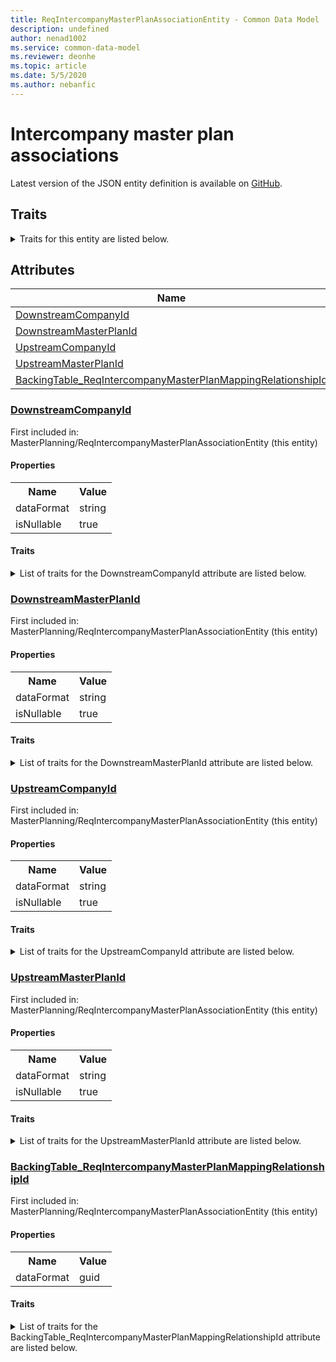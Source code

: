 ```yaml
---
title: ReqIntercompanyMasterPlanAssociationEntity - Common Data Model | Microsoft Docs
description: undefined
author: nenad1002
ms.service: common-data-model
ms.reviewer: deonhe
ms.topic: article
ms.date: 5/5/2020
ms.author: nebanfic
---
```


# Intercompany master plan associations

  
 Latest version of the JSON entity definition is available on <a href="https://github.com/Microsoft/CDM/tree/master/schemaDocuments/core/operationsCommon/Entities/SupplyChain/MasterPlanning/ReqIntercompanyMasterPlanAssociationEntity.cdm.json" target="_blank">GitHub</a>.  

## Traits

<details>
<summary>Traits for this entity are listed below.  
</summary>

**is.CDM.entityVersion**  
  <table><tr><th>Parameter</th><th>Value</th><th>Data type</th><th>Explanation</th></tr><tr><td>versionNumber</td><td>"1.0.0"</td><td>string</td><td>semantic version number of the entity</td></tr></table>

**is.application.releaseVersion**  
  <table><tr><th>Parameter</th><th>Value</th><th>Data type</th><th>Explanation</th></tr><tr><td>releaseVersion</td><td>"10.0.13.0"</td><td>string</td><td>semantic version number of the application introducing this entity</td></tr></table>

**is.localized.displayedAs**  
  Holds the list of language specific display text for an object.  <table><tr><th>Parameter</th><th>Value</th><th>Data type</th><th>Explanation</th></tr><tr><td>localizedDisplayText</td><td><table><tr><th>languageTag</th><th>displayText</th></tr><tr><td>en</td><td>Intercompany master plan associations</td></tr></table></td><td>entity</td><td>a reference to the constant entity holding the list of localized text</td></tr></table>

</details>

## Attributes

|Name|Description|First Included in Instance|
|---|---|---|
|[DownstreamCompanyId](#DownstreamCompanyId)||<a href="ReqIntercompanyMasterPlanAssociationEntity.md" target="_blank">MasterPlanning/ReqIntercompanyMasterPlanAssociationEntity</a>|
|[DownstreamMasterPlanId](#DownstreamMasterPlanId)||<a href="ReqIntercompanyMasterPlanAssociationEntity.md" target="_blank">MasterPlanning/ReqIntercompanyMasterPlanAssociationEntity</a>|
|[UpstreamCompanyId](#UpstreamCompanyId)||<a href="ReqIntercompanyMasterPlanAssociationEntity.md" target="_blank">MasterPlanning/ReqIntercompanyMasterPlanAssociationEntity</a>|
|[UpstreamMasterPlanId](#UpstreamMasterPlanId)||<a href="ReqIntercompanyMasterPlanAssociationEntity.md" target="_blank">MasterPlanning/ReqIntercompanyMasterPlanAssociationEntity</a>|
|[BackingTable_ReqIntercompanyMasterPlanMappingRelationshipId](#BackingTable_ReqIntercompanyMasterPlanMappingRelationshipId)||<a href="ReqIntercompanyMasterPlanAssociationEntity.md" target="_blank">MasterPlanning/ReqIntercompanyMasterPlanAssociationEntity</a>|

### <a href=#DownstreamCompanyId name="DownstreamCompanyId">DownstreamCompanyId</a>

First included in: MasterPlanning/ReqIntercompanyMasterPlanAssociationEntity (this entity)  

#### Properties

<table><tr><th>Name</th><th>Value</th></tr><tr><td>dataFormat</td><td>string</td></tr><tr><td>isNullable</td><td>true</td></tr></table>

#### Traits

<details>
<summary>List of traits for the DownstreamCompanyId attribute are listed below.</summary>

**is.dataFormat.character**  
**is.dataFormat.big**  
**is.dataFormat.array**  
**is.nullable**  
The attribute value may be set to NULL.  

**is.dataFormat.character**  
**is.dataFormat.array**  
</details>

### <a href=#DownstreamMasterPlanId name="DownstreamMasterPlanId">DownstreamMasterPlanId</a>

First included in: MasterPlanning/ReqIntercompanyMasterPlanAssociationEntity (this entity)  

#### Properties

<table><tr><th>Name</th><th>Value</th></tr><tr><td>dataFormat</td><td>string</td></tr><tr><td>isNullable</td><td>true</td></tr></table>

#### Traits

<details>
<summary>List of traits for the DownstreamMasterPlanId attribute are listed below.</summary>

**is.dataFormat.character**  
**is.dataFormat.big**  
**is.dataFormat.array**  
**is.nullable**  
The attribute value may be set to NULL.  

**is.dataFormat.character**  
**is.dataFormat.array**  
</details>

### <a href=#UpstreamCompanyId name="UpstreamCompanyId">UpstreamCompanyId</a>

First included in: MasterPlanning/ReqIntercompanyMasterPlanAssociationEntity (this entity)  

#### Properties

<table><tr><th>Name</th><th>Value</th></tr><tr><td>dataFormat</td><td>string</td></tr><tr><td>isNullable</td><td>true</td></tr></table>

#### Traits

<details>
<summary>List of traits for the UpstreamCompanyId attribute are listed below.</summary>

**is.dataFormat.character**  
**is.dataFormat.big**  
**is.dataFormat.array**  
**is.nullable**  
The attribute value may be set to NULL.  

**is.dataFormat.character**  
**is.dataFormat.array**  
</details>

### <a href=#UpstreamMasterPlanId name="UpstreamMasterPlanId">UpstreamMasterPlanId</a>

First included in: MasterPlanning/ReqIntercompanyMasterPlanAssociationEntity (this entity)  

#### Properties

<table><tr><th>Name</th><th>Value</th></tr><tr><td>dataFormat</td><td>string</td></tr><tr><td>isNullable</td><td>true</td></tr></table>

#### Traits

<details>
<summary>List of traits for the UpstreamMasterPlanId attribute are listed below.</summary>

**is.dataFormat.character**  
**is.dataFormat.big**  
**is.dataFormat.array**  
**is.nullable**  
The attribute value may be set to NULL.  

**is.dataFormat.character**  
**is.dataFormat.array**  
</details>

### <a href=#BackingTable_ReqIntercompanyMasterPlanMappingRelationshipId name="BackingTable_ReqIntercompanyMasterPlanMappingRelationshipId">BackingTable_ReqIntercompanyMasterPlanMappingRelationshipId</a>

First included in: MasterPlanning/ReqIntercompanyMasterPlanAssociationEntity (this entity)  

#### Properties

<table><tr><th>Name</th><th>Value</th></tr><tr><td>dataFormat</td><td>guid</td></tr></table>

#### Traits

<details>
<summary>List of traits for the BackingTable_ReqIntercompanyMasterPlanMappingRelationshipId attribute are listed below.</summary>

**is.dataFormat.character**  
**is.dataFormat.big**  
**is.dataFormat.array**  
**is.dataFormat.guid**  
**means.identity.entityId**  
**is.linkedEntity.identifier**  
Marks the attribute(s) that hold foreign key references to a linked (used as an attribute) entity. This attribute is added to the resolved entity to enumerate the referenced entities.  <table><tr><th>Parameter</th><th>Value</th><th>Data type</th><th>Explanation</th></tr><tr><td>entityReferences</td><td><table><tr><th>entityReference</th><th>attributeReference</th></tr><tr><td><a href="../../../Tables/SupplyChain/MasterPlanning/Main/ReqIntercompanyMasterPlanMapping.md" target="_blank">/core/operationsCommon/Tables/SupplyChain/MasterPlanning/Main/ReqIntercompanyMasterPlanMapping.cdm.json/ReqIntercompanyMasterPlanMapping</a></td><td><a href="../../../Tables/SupplyChain/MasterPlanning/Main/ReqIntercompanyMasterPlanMapping.md#RecId" target="_blank">RecId</a></td></tr></table></td><td>entity</td><td>a reference to the constant entity holding the list of entity references</td></tr></table>

**is.dataFormat.guid**  
**is.dataFormat.character**  
**is.dataFormat.array**  
</details>
